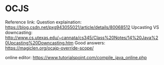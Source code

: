 # OCJS

Reference link: 
Question explaination: https://blog.csdn.net/pxg943055021/article/details/80068512
Upcasting VS downcasting: http://www.cs.utexas.edu/~cannata/cs345/Class%20Notes/14%20Java%20Upcasting%20Downcasting.htm
Good answers: https://magiclen.org/ocajp-override-scope/


online editor: https://www.tutorialspoint.com/compile_java_online.php
